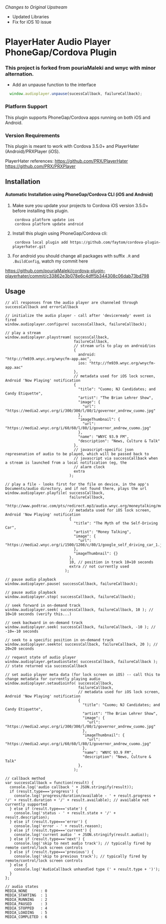 *Changes to Original Upstream*

- Updated Libraries
- Fix for iOS 10 issue

# PlayerHater Audio Player PhoneGap/Cordova Plugin
### This project is forked from pouriaMaleki and wnyc with minor alternation.


- Add an unpause function to the interface
```javascript
  window.audioplayer.unpause(sucessCallback, failureCallback);
```
### Platform Support

This plugin supports PhoneGap/Cordova apps running on both iOS and Android.

### Version Requirements

This plugin is meant to work with Cordova 3.5.0+ and PlayerHater (Android)/PRXPlayer (iOS).

PlayerHater references:
https://github.com/PRX/PlayerHater
https://github.com/PRX/PRXPlayer

## Installation

#### Automatic Installation using PhoneGap/Cordova CLI (iOS and Android)
1. Make sure you update your projects to Cordova iOS version 3.5.0+ before installing this plugin.

        cordova platform update ios
        cordova platform update android

2. Install this plugin using PhoneGap/Cordova cli:

        cordova local plugin add https://github.com/faytom/cordova-plugin-playerhater.git

3. For android you should change all packages with suffix `.R` and `.BuildConfig`, watch my commit here

https://github.com/pouriaMaleki/cordova-plugin-playerhater/commit/c33862e3b078e6c4dff5b344308c06dab73bd798


## Usage

    // all responses from the audio player are channeled through successCallback and errorCallback

    // initialize the audio player - call after 'deviceready' event is fired
    window.audioplayer.configure( successCallback, failureCallback);

    // play a stream
    window.audioplayer.playstream( successCallback,
                                   failureCallback,
                                   // stream urls to play on android/ios
                                   {
                                     android: "http://fm939.wnyc.org/wnycfm-app.aac",
                                     ios: "http://fm939.wnyc.org/wnycfm-app.aac"
                                   },
                                   // metadata used for iOS lock screen, Android 'Now Playing' notification
                                   {
                                     "title": "Cuomo; NJ Candidates; and Candy Etiquette",
                                     "artist": "The Brian Lehrer Show",
                                     "image": {
                                       "url": "https://media2.wnyc.org/i/300/300/l/80/1/governor_andrew_cuomo.jpg"
                                     },
                                     "imageThumbnail": {
                                       "url": "https://media2.wnyc.org/i/60/60/l/80/1/governor_andrew_cuomo.jpg"
                                     },
                                     "name": "WNYC 93.9 FM",
                                     "description": "News, Culture & Talk"
                                   },
                                   // javascript-specific json represenation of audio to be played, which will be passed back to
                                   // javascript via successCallback when a stream is launched from a local notification (eg, the
                                   // alarm clock
                                   extra
                                 );

    // play a file - looks first for the file on device, in the app's Documents/audio directory, and if not found there, plays the url
    window.audioplayer.playfile( successCallback,
                                 failureCallback,
                                 "http://www.podtrac.com/pts/redirect.mp3/audio.wnyc.org/moneytalking/moneytalking20141031pod.mp3",
                                 // metadata used for iOS lock screen, Android 'Now Playing' notification
                                 {
                                   "title": "The Myth of the Self-Driving Car",
                                   "artist": "Money Talking",
                                   "image": {
                                     "url": "https://media2.wnyc.org/i/1500/1208/c/80/1/google_self_driving_car_1.jpg"
                                   },
                                   "imageThumbnail": {}
                                 },
                                 10, // position in track 10=10 seconds
                                 extra // not currently used
                               );

    // pause audio playback
    window.audioplayer.pause( successCallback, failureCallback);

    // pause audio playback
    window.audioplayer.stop( successCallback, failureCallback);

    // seek forward in on-demand track
    window.audioplayer.seek( successCallback, failureCallback, 10 ); // 10=10 seconds (verify this...)

    // seek backward in on-demand track
    window.audioplayer.seek( successCallback, failureCallback, -10 ); // -10=-10 seconds

    // seek to a specific position in on-demand track
    window.audioplayer.seekto( successCallback, failureCallback, 20 ); // 20=20 seconds

    // request state of audio player
    window.audioplayer.getaudiostate( successCallback, failureCallback ); // state returned via successCallback

    // set audio player meta data (for lock screen on iOS) -- call this to change metadata for currently playing audio
    window.audioplayer.setaudioinfo( successCallback,
                                     failureCallback,
                                     // metadata used for iOS lock screen, Android 'Now Playing' notification
                                     {
                                       "title": "Cuomo; NJ Candidates; and Candy Etiquette",
                                       "artist": "The Brian Lehrer Show",
                                       "image": {
                                         "url": "https://media2.wnyc.org/i/300/300/l/80/1/governor_andrew_cuomo.jpg"
                                       },
                                       "imageThumbnail": {
                                         "url": "https://media2.wnyc.org/i/60/60/l/80/1/governor_andrew_cuomo.jpg"
                                       },
                                       "name": "WNYC 93.9 FM",
                                       "description": "News, Culture & Talk"
                                     },
                                   );

    // callback method
    var successCallback = function(result) {
      console.log('audio callback ' + JSON.stringify(result));
      if (result.type==='progress') {
        console.log('progress/duration/available - ' + result.progress + '/' + result.duration + '/' + result.available); // available not currently supported
      } else if (result.type==='state') {
        console.log('status - ' + result.state + '/' + result.description);
      } else if (result.type==='error') {
        console.log('error - ' + result.reason);
      } else if (result.type==='current') {
        console.log('current audio ' + JSON.stringify(result.audio));
      } else if (result.type==='next') {
        console.log('skip to next audio track'); // typically fired by remote control/lock screen controls
      } else if (result.type==='previous') {
        console.log('skip to previous track'); // typically fired by remote/control/lock screen controls
      } else {
        console.log('AudioCallback unhandled type (' + result.type + ')');
      }
    };

    // audio states
    MEDIA_NONE      : 0
    MEDIA_STARTING  : 1
    MEDIA_RUNNING   : 2
    MEDIA_PAUSED    : 3
    MEDIA_STOPPED   : 4
    MEDIA_LOADING   : 5
    MEDIA_COMPLETED : 6
